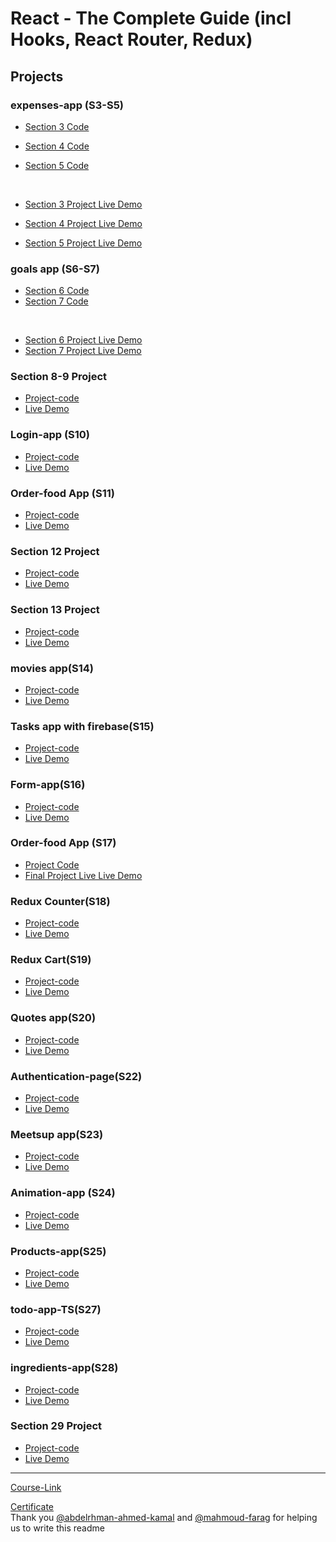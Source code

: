 # React - The Complete Guide (incl Hooks, React Router, Redux)

## Projects

### expenses-app (S3-S5)

- [Section 3 Code](./Projects/Expenses-app/S03-project)
- [Section 4 Code](./Projects/Expenses-app/S04-project/)
- [Section 5 Code](./Projects/Expenses-app/S05-project/)

  <br/>

- [Section 3 Project Live Demo](https://react-7e66d.firebaseapp.com/)
- [Section 4 Project Live Demo](https://sec4-68475.firebaseapp.com/)
- [Section 5 Project Live Demo](https://sec5-55374.firebaseapp.com/)

### goals app (S6-S7)

- [Section 6 Code](./Projects/goals-app/S06-project/)
- [Section 7 Code](./Projects/goals-app/S07-project/)

<br/>

- [Section 6 Project Live Demo](https://sec6-969b7.firebaseapp.com/)
- [Section 7 Project Live Demo](https://sec7-5f8f0.firebaseapp.com/)

### Section 8-9 Project

- [Project-code](./Projects/section-8-9-project)
- [Live Demo](https://sec9-74386.firebaseapp.com/)

### Login-app (S10)

- [Project-code](./Projects/Login-app-s10/)
- [Live Demo](https://sec10-ede2f.firebaseapp.com/)

### Order-food App (S11)

- [Project-code](./Projects/order-food-app/S11-project/)
- [Live Demo](https://sec11-39365.firebaseapp.com/)

### Section 12 Project

- [Project-code](./Projects/S12-project)
- [Live Demo](https://sec12-bd62c.firebaseapp.com/)

### Section 13 Project

- [Project-code](./Projects/S13-project)
- [Live Demo](https://sec13-ecebb.firebaseapp.com/)

### movies app(S14)

- [Project-code](./Projects/movies-app)
- [Live Demo](https://sec14-c4264.firebaseapp.com/)

### Tasks app with firebase(S15)

- [Project-code](./Projects/task-app-firbase/)
- [Live Demo](https://sec15-602e9.firebaseapp.com/)

### Form-app(S16)

- [Project-code](./Projects/form-app)
- [Live Demo](https://sec16-2d066.firebaseapp.com/)

### Order-food App (S17)

- [Project Code](./Projects/order-food-app/S17-project/)
- [Final Project Live Live Demo](https://sec17-270a4.firebaseapp.com/)

### Redux Counter(S18)

- [Project-code](./Projects/redux-counter)
- [Live Demo](https://sec18-3b3ca.firebaseapp.com/)

### Redux Cart(S19)

- [Project-code](./Projects/redux-cart)
- [Live Demo](https://sec19-653cc.firebaseapp.com/)

### Quotes app(S20)

- [Project-code](./Projects/quotes-app)
- [Live Demo](https://sec20-da795.firebaseapp.com/quotes)

### Authentication-page(S22)

- [Project-code](./Projects/Authentication-page)
- [Live Demo](https://sec22-2e8f2.firebaseapp.com/)

### Meetsup app(S23)

- [Project-code](./Projects/meetsup-app)
- [Live Demo](https://sec23-react-new-vkk2.vercel.app/)

### Animation-app (S24)

- [Project-code](./Projects/animation-app)
- [Live Demo](https://sec24-dbc15.firebaseapp.com/)

### Products-app(S25)

- [Project-code](./Projects/Products-app)
- [Live Demo](https://sec23-dd6d1.firebaseapp.com/)

### todo-app-TS(S27)

- [Project-code](./Projects/todo-app-TS)
- [Live Demo](https://sec27-d335f.firebaseapp.com/)

### ingredients-app(S28)

- [Project-code](./Projects/ingredients-app/)
- [Live Demo]()

### Section 29 Project

- [Project-code](./Projects/Section-29/)
- [Live Demo]()

---

[Course-Link](https://www.udemy.com/course/react-the-complete-guide-incl-redux/)<br>

[Certificate](https://www.udemy.com/certificate/UC-258547bd-8adb-40ea-aca4-f415ea0eb079/)
<br>
Thank you [@abdelrhman-ahmed-kamal](https://github.com/Abdelrhman-ahmed-kamal) and [@mahmoud-farag](https://github.com/mahmoud-farag) for helping us to write this readme

